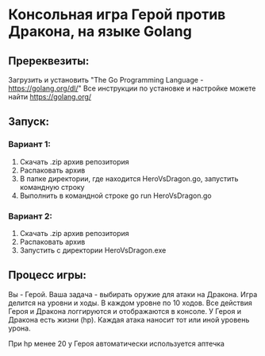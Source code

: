 # Консольная игра Герой против Дракона, на языке Golang

## Пререквезиты:
Загрузить и установить "The Go Programming Language - https://golang.org/dl/"
Все инструкции по установке и настройке можете найти https://golang.org/

## Запуск:
### Вариант 1:
1. Скачать .zip архив репозитория
2. Распаковать архив
3. В папке директории, где находится HeroVsDragon.go, запустить командную строку
4. Выполнить в командной строке go run HeroVsDragon.go
### Вариант 2:
1. Скачать .zip архив репозитория
2. Распаковать архив
3. Запустить с директории HeroVsDragon.exe

## Процесс игры:
Вы - Герой. Ваша задача - выбирать оружие для атаки на Дракона.
Игра делится на уровни и ходы. В каждом уровне по 10 ходов.
Все действия Героя и Дракона логгируются и отображаются в консоле.
У Героя и Дракона есть жизни (hp). Каждая атака наносит тот или иной уровень урона.

При hp менее 20 у Героя автоматически используется аптечка